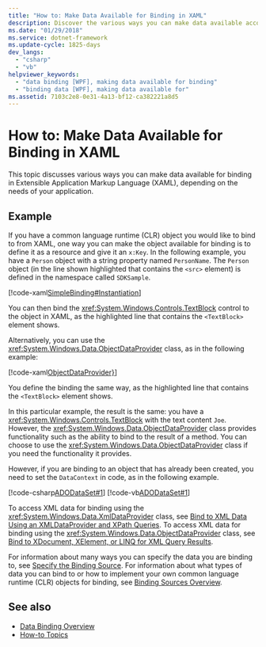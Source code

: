 ```yaml
---
title: "How to: Make Data Available for Binding in XAML"
description: Discover the various ways you can make data available according to the needs of your application in Windows Presentation Foundation (WPF).
ms.date: "01/29/2018"
ms.service: dotnet-framework
ms.update-cycle: 1825-days
dev_langs:
  - "csharp"
  - "vb"
helpviewer_keywords:
  - "data binding [WPF], making data available for binding"
  - "binding data [WPF], making data available for"
ms.assetid: 7103c2e8-0e31-4a13-bf12-ca382221a8d5
---
```

# How to: Make Data Available for Binding in XAML

This topic discusses various ways you can make data available for binding in Extensible Application Markup Language (XAML), depending on the needs of your application.

## Example

If you have a common language runtime (CLR) object you would like to bind to from XAML, one way you can make the object available for binding is to define it as a resource and give it an `x:Key`. In the following example, you have a `Person` object with a string property named `PersonName`. The `Person` object (in the line shown highlighted that contains the `<src>` element) is defined in the namespace called `SDKSample`.

[!code-xaml[SimpleBinding#Instantiation](~/samples/snippets/csharp/VS_Snippets_Wpf/SimpleBinding/CSharp/Page1.xaml?highlight=9,37)]

You can then bind the <xref:System.Windows.Controls.TextBlock> control to the object in XAML, as the highlighted line that contains the `<TextBlock>` element shows.

Alternatively, you can use the <xref:System.Windows.Data.ObjectDataProvider> class, as in the following example:

[!code-xaml[ObjectDataProvider}](~/samples/snippets/visualbasic/VS_Snippets_Wpf/SimpleBinding/VisualBasic/Page1.xaml?highlight=10-14,42)]

You define the binding the same way, as the highlighted line that contains the `<TextBlock>` element shows.

In this particular example, the result is the same: you have a <xref:System.Windows.Controls.TextBlock> with the text content `Joe`. However, the <xref:System.Windows.Data.ObjectDataProvider> class provides functionality such as the ability to bind to the result of a method. You can choose to use the <xref:System.Windows.Data.ObjectDataProvider> class if you need the functionality it provides.

However, if you are binding to an object that has already been created, you need to set the `DataContext` in code, as in the following example.

[!code-csharp[ADODataSet#1](~/samples/snippets/csharp/VS_Snippets_Wpf/ADODataSet/CSharp/Window1.xaml.cs#1)]
[!code-vb[ADODataSet#1](~/samples/snippets/visualbasic/VS_Snippets_Wpf/ADODataSet/VisualBasic/Window1.xaml.vb#1)]

To access XML data for binding using the <xref:System.Windows.Data.XmlDataProvider> class, see [Bind to XML Data Using an XMLDataProvider and XPath Queries](how-to-bind-to-xml-data-using-an-xmldataprovider-and-xpath-queries.md). To access XML data for binding using the <xref:System.Windows.Data.ObjectDataProvider> class, see [Bind to XDocument, XElement, or LINQ for XML Query Results](how-to-bind-to-xdocument-xelement-or-linq-for-xml-query-results.md).

For information about many ways you can specify the data you are binding to, see [Specify the Binding Source](how-to-specify-the-binding-source.md). For information about what types of data you can bind to or how to implement your own common language runtime (CLR) objects for binding, see [Binding Sources Overview](binding-sources-overview.md).

## See also

- [Data Binding Overview](index.md)
- [How-to Topics](data-binding-how-to-topics.md)
